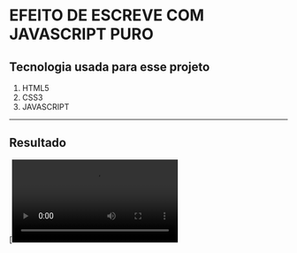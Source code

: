 # **EFEITO DE ESCREVE COM JAVASCRIPT PURO**

## Tecnologia usada para esse projeto

1. HTML5
2. CSS3
3. JAVASCRIPT

---

## Resultado
[![Watch the video](https://github.com/JadielsonSantos/Escreve/blob/main/img/vi.mp4)
